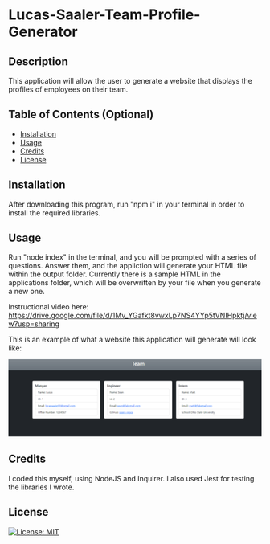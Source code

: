 # Lucas-Saaler-Team-Profile-Generator

## Description

This application will allow the user to generate a website that displays the profiles of employees on their team.

## Table of Contents (Optional)

- [Installation](#installation)
- [Usage](#usage)
- [Credits](#credits)
- [License](#license)

## Installation

After downloading this program, run "npm i" in your terminal in order to install the required libraries.

## Usage

Run "node index" in the terminal, and you will be prompted with a series of questions. Answer them, and the appliction will generate your HTML file within the output folder. Currently there is a sample HTML in the applications folder, which will be overwritten by your file when you generate a new one.

Instructional video here: https://drive.google.com/file/d/1Mv_YGafkt8vwxLp7NS4YYp5tVNIHpktj/view?usp=sharing


This is an example of what a website this application will generate will look like:

![Website Preview](images/website-preview.png)

## Credits

I coded this myself, using NodeJS and Inquirer. I also used Jest for testing the libraries I wrote.

## License

[![License: MIT](https://img.shields.io/badge/License-MIT-yellow.svg)](https://opensource.org/licenses/MIT)